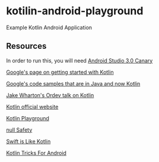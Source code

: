 # kotilin-android-playground
Example Kotlin Android Application

## Resources
In order to run this, you will need [Android Studio 3.0 Canary](https://developer.android.com/studio/preview/index.html)

[Google's page on getting started with Kotlin](https://developer.android.com/kotlin/get-started.html)

[Google's code samples that are in Java and now Kotlin](https://developer.android.com/preview/o-samples.html)

[Jake Wharton's Ordev talk on Kotlin](https://vimeo.com/144877458)

[Kotlin official website](https://kotlinlang.org/)

[Kotlin Playground](https://try.kotl.in)

[null Safety](https://kotlinlang.org/docs/reference/null-safety.html)

[Swift is Like Kotlin](http://nilhcem.com/swift-is-like-kotlin/)

[Kotlin Tricks For Android](https://antonioleiva.com/kotlin-awesome-tricks-for-android/)